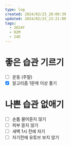```yaml
---
type: log
created: 2024/02/25_20:09:39
updated: 2024/02/25_23:21:09
tags:
  - 2024Y
  - 02M
  - 24D
---
```


# 좋은 습관 기르기
- [ ] 운동 (주말)
- [x] 알고리즘 1문제 이상 풀기

# 나쁜 습관 없애기
- [ ] 손톱 물어뜯지 않기
- [ ] 피부 뜯지 않기
- [ ] 새벽 1시 전에 자기
- [ ] 자기전에 유튜브 보지 않기
